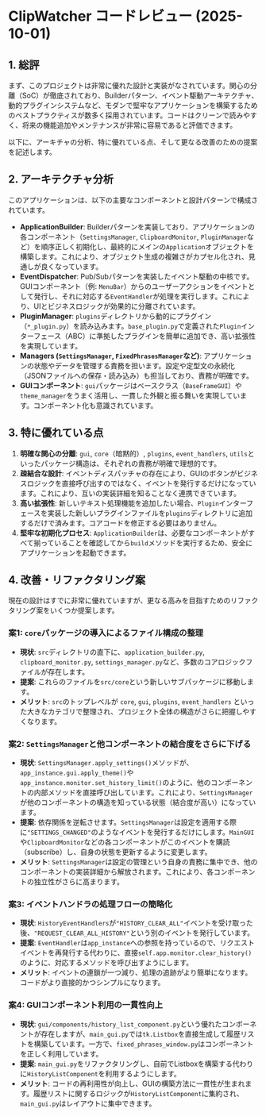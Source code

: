 # ClipWatcher コードレビュー (2025-10-01)

## 1. 総評

まず、このプロジェクトは非常に優れた設計と実装がなされています。関心の分離（SoC）が徹底されており、Builderパターン、イベント駆動アーキテクチャ、動的プラグインシステムなど、モダンで堅牢なアプリケーションを構築するためのベストプラクティスが数多く採用されています。コードはクリーンで読みやすく、将来の機能追加やメンテナンスが非常に容易であると評価できます。

以下に、アーキチャの分析、特に優れている点、そして更なる改善のための提案を記述します。

## 2. アーキテクチャ分析

このアプリケーションは、以下の主要なコンポーネントと設計パターンで構成されています。

-   **ApplicationBuilder**: Builderパターンを実装しており、アプリケーションの各コンポーネント（`SettingsManager`, `ClipboardMonitor`, `PluginManager`など）を順序正しく初期化し、最終的にメインの`Application`オブジェクトを構築します。これにより、オブジェクト生成の複雑さがカプセル化され、見通しが良くなっています。
-   **EventDispatcher**: Pub/Subパターンを実装したイベント駆動の中核です。GUIコンポーネント（例: `MenuBar`）からのユーザーアクションをイベントとして発行し、それに対応する`EventHandler`が処理を実行します。これにより、UIとビジネスロジックが効果的に分離されています。
-   **PluginManager**: `plugins`ディレクトリから動的にプラグイン（`*_plugin.py`）を読み込みます。`base_plugin.py`で定義された`Plugin`インターフェース（ABC）に準拠したプラグインを簡単に追加でき、高い拡張性を実現しています。
-   **Managers (`SettingsManager`, `FixedPhrasesManager`など)**: アプリケーションの状態やデータを管理する責務を担います。設定や定型文の永続化（JSONファイルへの保存・読み込み）も担当しており、責務が明確です。
-   **GUIコンポーネント**: `gui`パッケージはベースクラス（`BaseFrameGUI`）や`theme_manager`をうまく活用し、一貫した外観と振る舞いを実現しています。コンポーネント化も意識されています。

## 3. 特に優れている点

1.  **明確な関心の分離**: `gui`, `core`（暗黙的）, `plugins`, `event_handlers`, `utils`といったパッケージ構造は、それぞれの責務が明確で理想的です。
2.  **疎結合な設計**: イベントディスパッチャの存在により、GUIのボタンがビジネスロジックを直接呼び出すのではなく、イベントを発行するだけになっています。これにより、互いの実装詳細を知ることなく連携できています。
3.  **高い拡張性**: 新しいテキスト処理機能を追加したい場合、`Plugin`インターフェースを実装した新しいプラグインファイルを`plugins`ディレクトリに追加するだけで済みます。コアコードを修正する必要はありません。
4.  **堅牢な初期化プロセス**: `ApplicationBuilder`は、必要なコンポーネントがすべて揃っていることを確認してから`build`メソッドを実行するため、安全にアプリケーションを起動できます。

## 4. 改善・リファクタリング案

現在の設計はすでに非常に優れていますが、更なる高みを目指すためのリファクタリング案をいくつか提案します。

### 案1: `core`パッケージの導入によるファイル構成の整理

-   **現状**: `src`ディレクトリの直下に、`application_builder.py`, `clipboard_monitor.py`, `settings_manager.py`など、多数のコアロジックファイルが存在します。
-   **提案**: これらのファイルを`src/core`という新しいサブパッケージに移動します。
-   **メリット**: `src`のトップレベルが `core`, `gui`, `plugins`, `event_handlers` といった大きなカテゴリで整理され、プロジェクト全体の構造がさらに把握しやすくなります。

### 案2: `SettingsManager`と他コンポーネントの結合度をさらに下げる

-   **現状**: `SettingsManager.apply_settings()`メソッドが、`app_instance.gui.apply_theme()`や`app_instance.monitor.set_history_limit()`のように、他のコンポーネントの内部メソッドを直接呼び出しています。これにより、`SettingsManager`が他のコンポーネントの構造を知っている状態（結合度が高い）になっています。
-   **提案**: 依存関係を逆転させます。`SettingsManager`は設定を適用する際に`"SETTINGS_CHANGED"`のようなイベントを発行するだけにします。`MainGUI`や`ClipboardMonitor`などの各コンポーネントがこのイベントを購読（subscribe）し、自身の状態を更新するように変更します。
-   **メリット**: `SettingsManager`は設定の管理という自身の責務に集中でき、他のコンポーネントの実装詳細から解放されます。これにより、各コンポーネントの独立性がさらに高まります。

### 案3: イベントハンドラの処理フローの簡略化

-   **現状**: `HistoryEventHandlers`が`"HISTORY_CLEAR_ALL"`イベントを受け取った後、`"REQUEST_CLEAR_ALL_HISTORY"`という別のイベントを発行しています。
-   **提案**: `EventHandler`は`app_instance`への参照を持っているので、リクエストイベントを再発行する代わりに、直接`self.app.monitor.clear_history()`のように、対応するメソッドを呼び出すようにします。
-   **メリット**: イベントの連鎖が一つ減り、処理の追跡がより簡単になります。コードがより直接的かつシンプルになります。

### 案4: GUIコンポーネント利用の一貫性向上

-   **現状**: `gui/components/history_list_component.py`という優れたコンポーネントが存在しますが、`main_gui.py`では`tk.Listbox`を直接生成して履歴リストを構築しています。一方で、`fixed_phrases_window.py`はコンポーネントを正しく利用しています。
-   **提案**: `main_gui.py`をリファクタリングし、自前でListboxを構築する代わりに`HistoryListComponent`を利用するようにします。
-   **メリット**: コードの再利用性が向上し、GUIの構築方法に一貫性が生まれます。履歴リストに関するロジックが`HistoryListComponent`に集約され、`main_gui.py`はレイアウトに集中できます。

